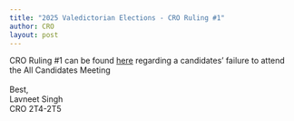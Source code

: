 ```yaml
---
title: "2025 Valedictorian Elections - CRO Ruling #1"
author: CRO
layout: post
---
```


CRO Ruling #1 can be found <a href="https://docs.google.com/document/d/1LAYyF5h_RTWS-A0byETyC_j1Jh-1JibWkGhgBSEjcZ8/edit?tab=t.0">here</a> regarding a candidates’ failure to attend the All Candidates Meeting
<br><br>
Best,<br>
Lavneet Singh<br>
CRO 2T4-2T5
